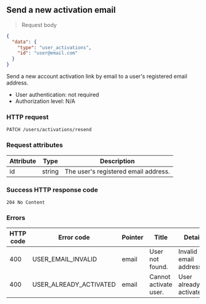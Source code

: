 ## Send a new activation email

> Request body

```JSON
{
  "data": {
    "type": "user_activations",
    "id": "user@email.com"
  }
}

```

Send a new account activation link by email to a user's registered email address.

* User authentication: not required
* Authorization level: N/A

### HTTP request

`PATCH /users/activations/resend`

### Request attributes

Attribute | Type | Description
--------- | ---- | -----------
id | string | The user's registered email address.

### Success HTTP response code

`204 No Content`

### Errors

HTTP code | Error code | Pointer | Title | Detail
--------- | ---------- | ------- | ----- | ------
400 | USER_EMAIL_INVALID | email | User not found. | Invalid email address.
400 | USER_ALREADY_ACTIVATED | email | Cannot activate user. | User already activated.
